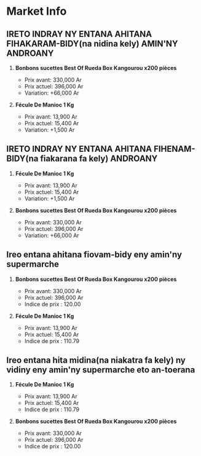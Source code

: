 # Market Info

## IRETO INDRAY NY ENTANA AHITANA FIHAKARAM-BIDY(na nidina kely) AMIN'NY ANDROANY

1. **Bonbons sucettes Best Of Rueda Box Kangourou x200 pièces**
   - Prix avant: 330,000 Ar
   - Prix actuel: 396,000 Ar
   - Variation: +66,000 Ar

2. **Fécule De Manioc 1 Kg**
   - Prix avant: 13,900 Ar
   - Prix actuel: 15,400 Ar
   - Variation: +1,500 Ar

## IRETO INDRAY NY ENTANA AHITANA FIHENAM-BIDY(na fiakarana fa kely) ANDROANY

1. **Fécule De Manioc 1 Kg**
   - Prix avant: 13,900 Ar
   - Prix actuel: 15,400 Ar
   - Variation: +1,500 Ar

2. **Bonbons sucettes Best Of Rueda Box Kangourou x200 pièces**
   - Prix avant: 330,000 Ar
   - Prix actuel: 396,000 Ar
   - Variation: +66,000 Ar

## Ireo entana ahitana fiovam-bidy eny amin'ny supermarche

1. **Bonbons sucettes Best Of Rueda Box Kangourou x200 pièces**
   - Prix avant: 330,000 Ar
   - Prix actuel: 396,000 Ar
   - Indice de prix : 120.00

2. **Fécule De Manioc 1 Kg**
   - Prix avant: 13,900 Ar
   - Prix actuel: 15,400 Ar
   - Indice de prix : 110.79

## Ireo entana hita midina(na niakatra fa kely) ny vidiny eny amin'ny supermarche eto an-toerana

1. **Fécule De Manioc 1 Kg**
   - Prix avant: 13,900 Ar
   - Prix actuel: 15,400 Ar
   - Indice de prix : 110.79

2. **Bonbons sucettes Best Of Rueda Box Kangourou x200 pièces**
   - Prix avant: 330,000 Ar
   - Prix actuel: 396,000 Ar
   - Indice de prix : 120.00

